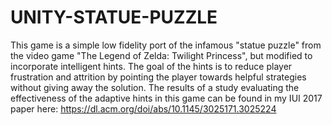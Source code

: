 # UNITY-STATUE-PUZZLE

This game is a simple low fidelity port of the infamous "statue puzzle" from the video game "The Legend of Zelda: Twilight Princess", but modified to incorporate intelligent 
hints. The goal of the hints is to reduce player frustration and attrition by pointing the player towards helpful strategies without giving away the solution. The results of
a study evaluating the effectiveness of the adaptive hints in this game can be found in my IUI 2017 paper here: https://dl.acm.org/doi/abs/10.1145/3025171.3025224
